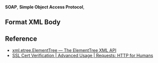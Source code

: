 ---
---

**SOAP**, **Simple Object Access Protocol**, 

## Format XML Body

## Reference

- [xml.etree.ElementTree — The ElementTree XML API](https://docs.python.org/3/library/xml.etree.elementtree.html)
- [SSL Cert Verification | Advanced Usage | Requests: HTTP for Humans](https://docs.python-requests.org/en/master/user/advanced/#ssl-cert-verification)